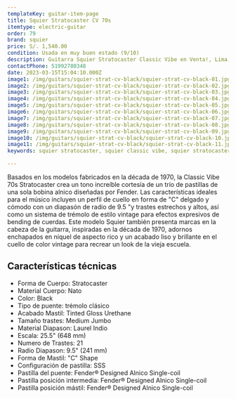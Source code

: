 ```yaml
---
templateKey: guitar-item-page
title: Squier Stratocaster CV 70s
itemtype: electric-guitar
order: 79
brand: squier
price: S/. 1,540.00
condition: Usada en muy buen estado (9/10)
description: Guitarra Squier Stratocaster Classic Vibe en Venta!, Lima, Peru
contactPhone: 51992780348
date: 2023-03-15T15:04:10.000Z
image1: /img/guitars/squier-strat-cv-black/squier-strat-cv-black-01.jpg
image2: /img/guitars/squier-strat-cv-black/squier-strat-cv-black-02.jpg
image3: /img/guitars/squier-strat-cv-black/squier-strat-cv-black-03.jpg
image4: /img/guitars/squier-strat-cv-black/squier-strat-cv-black-04.jpg
image5: /img/guitars/squier-strat-cv-black/squier-strat-cv-black-05.jpg
image6: /img/guitars/squier-strat-cv-black/squier-strat-cv-black-06.jpg
image7: /img/guitars/squier-strat-cv-black/squier-strat-cv-black-07.jpg
image8: /img/guitars/squier-strat-cv-black/squier-strat-cv-black-08.jpg
image9: /img/guitars/squier-strat-cv-black/squier-strat-cv-black-09.jpg
image10: /img/guitars/squier-strat-cv-black/squier-strat-cv-black-10.jpg
image11: /img/guitars/squier-strat-cv-black/squier-strat-cv-black-11.jpg
keywords: squier stratocaster, squier classic vibe, squier stratocaster classic vibe

---
```

Basados en los modelos fabricados en la década de 1970, la Classic Vibe 70s Stratocaster crea un tono increíble cortesía de un trío de pastillas de una sola bobina alnico diseñadas por Fender. Las características ideales para el músico incluyen un perfil de cuello en forma de "C" delgado y cómodo con un diapasón de radio de 9.5 "y trastes estrechos y altos, así como un sistema de trémolo de estilo vintage para efectos expresivos de bending de cuerdas. Este modelo Squier también presenta marcas en la cabeza de la guitarra, inspiradas en la década de 1970, adornos enchapados en níquel de aspecto rico y un acabado liso y brillante en el cuello de color vintage para recrear un look de la vieja escuela.

## Características técnicas

* Forma de Cuerpo: Stratocaster
* Material Cuerpo: Nato
* Color: Black
* Tipo de puente: trémolo clásico
* Acabado Mastil: Tinted Gloss Urethane
* Tamaño trastes: Medium Jumbo
* Material Diapason: Laurel Indio
* Escala: 25.5" (648 mm)
* Numero de Trastes: 21
* Radio Diapason: 9.5" (241 mm)
* Forma de Mastil: "C" Shape
* Configuración de pastilla: SSS
* Pastilla del puente: Fender® Designed Alnico Single-coil
* Pastilla posición intermedia: Fender® Designed Alnico Single-coil
* Pastilla posición mástil: Fender® Designed Alnico Single-coil